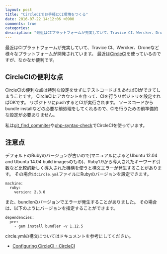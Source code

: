 ```yaml
---
layout: post
title: "CircleCIでお手軽にCI環境をつくる"
date: 2016-07-22 14:12:06 +0900
comments: true
categories: 
description: "最近はCIプラットフォームが充実していて、Travice CI、Wercker、Droneなど様々なプラットフォームが開発されています。最近はCirlceCIを使っているのですが、なかなか便利です。CircleCIの便利な点と注意点を紹介します。"
---
```


最近はCIプラットフォームが充実していて、Travice CI、Wercker、Droneなど様々なプラットフォームが開発されています。
最近は[CircleCI](https://circleci.com/)を使っているのですが、なかなか便利です。

## CircleCIの便利な点

CircleCIの便利な点は特別な設定をせずにテストコードさえあればCIができてしまうことです。
CircleCIにアカウントを作って、CIを行うリポジトリを設定すればOKです。
リポジトリにpushするとCIが実行されます。
ソースコードからbundle installなどの必要な前処理をしてくれるので、CIを行うための前準備的な設定が必要ありません。

私は[git_find_commiter](https://github.com/shoyan/git_find_committer)や[php-syntax-check](https://github.com/shoyan/php-syntax-check)でCircleCIを使っています。

## 注意点

デフォルトのRubyのバージョンが古いので(マニュアルによるとUbuntu 12.04 and Ubuntu 14.04 build imagesのもの)、Ruby1.9から導入されたキーワード引数など比較的新しく導入された機構を使うと構文エラーが発生することがあります。
その場合は`circle.yml`ファイルにRubyのバージョンを設定できます。

```
machine:
  ruby:
    version: 2.3.0
```

また、bundlerのバージョンでエラーが発生することがありました。
その場合は、以下のようにバージョンを指定することができます。

```
dependencies:
  pre:
    - gem install bundler -v 1.12.5
```

circle.ymlの構文についてはドキュメントを参考にしてください。

- [Configuring CircleCI - CircleCI](https://circleci.com/docs/configuration/)
